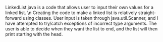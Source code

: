 LinkedList.java is a code that allows user to input their own values for a linked list. \n
Creating the code to make a linked list is relatively straight-forward using classes.
User input is taken through java.util.Scanner, and I have attempted to try/catch exceptions of incorrect type arguments. The user is able to decide when they want the list to end, and the list will then print starting with the head.
